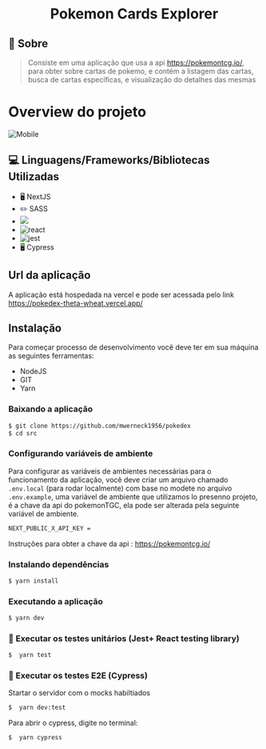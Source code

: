 <h1 align ='center' > Pokemon Cards Explorer </h1>

## 🔖 Sobre

> Consiste em uma aplicação que usa a api https://pokemontcg.io/, para obter sobre cartas de pokemo, e contém a listagem das cartas, busca de cartas específicas, e visualização do detalhes das mesmas

# Overview do projeto

![Mobile](https://github.com/mwerneck1956/pokedex/blob/master/OverviewPokemonCardsMobile.gif)

## 💻 Linguagens/Frameworks/Bibliotecas Utilizadas

- 🖥️ NextJS
- ✏️ SASS
- <img src = 'https://badges.aleen42.com/src/javascript.svg'>
- <img alt = 'react' src = "https://badges.aleen42.com/src/react.svg">
- <img alt ='jest' src = 'https://badges.aleen42.com/src/jest_1.svg'>
- 🖥️ Cypress

## Url da aplicação

A aplicação está hospedada na vercel e pode ser acessada pelo link https://pokedex-theta-wheat.vercel.app/

## Instalação

Para começar processo de desenvolvimento você deve ter em sua máquina as seguintes ferramentas:

- NodeJS
- GIT
- Yarn

### Baixando a aplicação

```bash
$ git clone https://github.com/mwerneck1956/pokedex
$ cd src
```

### Configurando variáveis de ambiente

Para configurar as variáveis de ambientes necessárias para o funcionamento da aplicação, você deve criar um arquivo chamado `.env.local` (para rodar localmente) com base no modete no arquivo `.env.example`, uma variável de ambiente que utilizamos lo presenno projeto, é a chave da api do pokemonTGC, ela pode ser alterada pela seguinte variável de ambiente.

```bash
NEXT_PUBLIC_X_API_KEY =
```

Instruções para obter a chave da api : https://pokemontcg.io/

### Instalando dependências

```bash
$ yarn install
```

### Executando a aplicação

```bash
$ yarn dev
```

### 🧪 Executar os testes unitários (Jest+ React testing library)

```bash
$  yarn test
```

### 🧪 Executar os testes E2E (Cypress)

Startar o servidor com o mocks habiltiados

```bash
$  yarn dev:test
```

Para abrir o cypress, digite no terminal:

```bash
$  yarn cypress
```
